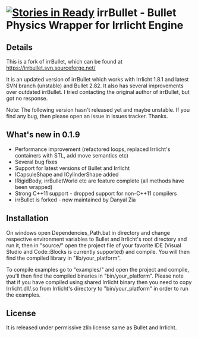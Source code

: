 [![Stories in Ready](https://badge.waffle.io/Artistic-Games/irrBullet.png?label=ready&title=Ready)](https://waffle.io/Artistic-Games/irrBullet)
irrBullet - Bullet Physics Wrapper for Irrlicht Engine
======================================================

Details
-------

This is a fork of irrBullet, which can be found at https://irrbullet.svn.sourceforge.net/

It is an updated version of irrBullet which works with Irrlicht 1.8.1 and latest SVN branch (unstable) and Bullet 2.82. It also has several improvements over outdated irrBullet. I tried contacting the original author of irrBullet, but got no response.

Note: The following version hasn't released yet and maybe unstable. If you find any bug, then please open an issue in issues tracker. Thanks.

What's new in 0.1.9
-------------------
* Performance improvement (refactored loops, replaced Irrlicht's containers with STL, add move semantics etc)
* Several bug fixes
* Support for latest versions of Bullet and Irrlicht
* ICapsuleShape and ICylinderShape added
* IRigidBody, irrBulletWorld etc are feature complete (all methods have been wrapped)
* Strong C++11 support - dropped support for non-C++11 compilers
* irrBullet is forked - now maintained by Danyal Zia

Installation
------------

On windows open Dependencies_Path.bat in directory and change respective environment variables to Bullet and Irrlicht's root directory and run it, then in "source/" open the project file of your favorite IDE (Visual Studio and Code::Blocks is currently supported) and compile. You will then find the compiled library in "lib/your_platform".

To compile examples go to "examples/" and open the project and compile, you'll then find the compiled binaries in "bin/your_platform". Please note that if you have compiled using shared Irrlicht binary then you need to copy Irrlicht.dll/.so from Irrlicht's directory to "bin/your_platform" in order to run the examples.

License
-------

It is released under permissive zlib license same as Bullet and Irrlicht.